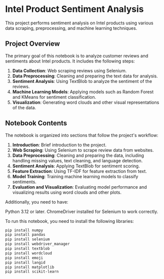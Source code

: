 # Intel Product Sentiment Analysis

This project performs sentiment analysis on Intel products using various data scraping, preprocessing, and machine learning techniques.

## Project Overview

The primary goal of this notebook is to analyze customer reviews and sentiments about Intel products. It includes the following steps:
1. **Data Collection**: Web scraping reviews using Selenium.
2. **Data Preprocessing**: Cleaning and preparing the text data for analysis.
3. **Sentiment Analysis**: Using TextBlob to analyze the sentiment of the reviews.
4. **Machine Learning Models**: Applying models such as Random Forest and KMeans for sentiment classification.
5. **Visualization**: Generating word clouds and other visual representations of the data.

## Notebook Contents

The notebook is organized into sections that follow the project's workflow:
1. **Introduction**: Brief introduction to the project.
2. **Web Scraping**: Using Selenium to scrape review data from websites.
3. **Data Preprocessing**: Cleaning and preparing the data, including handling missing values, text cleaning, and language detection.
4. **Sentiment Analysis**: Applying TextBlob for sentiment scoring.
5. **Feature Extraction**: Using TF-IDF for feature extraction from text.
6. **Model Training**: Training machine learning models to classify sentiments.
7. **Evaluation and Visualization**: Evaluating model performance and visualizing results using word clouds and other plots.

Additionally, you need to have:

Python 3.12 or later.
ChromeDriver installed for Selenium to work correctly.

To run this notebook, you need to install the following libraries:

```bash
pip install numpy
pip install pandas
pip install selenium
pip install webdriver_manager
pip install textblob
pip install wordcloud
pip install emoji
pip install langid
pip install matplotlib
pip install scikit-learn 




